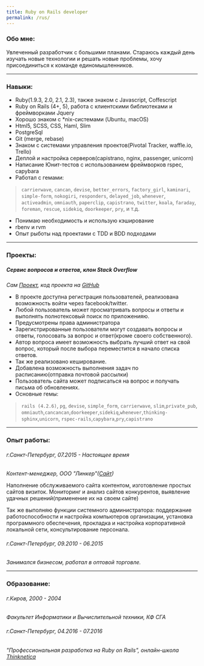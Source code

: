 ```yaml
---
title: Ruby on Rails developer
permalink: /rus/
---
```


### Обо мне:

Увлеченный разработчик с большими планами.
Стараюсь каждый день изучать новые технологии и решать новые проблемы,
хочу присоединиться к команде единомышленников.

***

### Навыки:

* Ruby(1.9.3, 2.0, 2.1, 2.3), также знаком с Javascript, Coffescript
* Ruby on Rails (4+, 5), работа с клиентскими библиотеками и фреймворками Jquery
* Хорошо знаком  с *nix-системами (Ubuntu, macOS)
* Html5, SCSS, CSS,  Haml, Slim
* PostgreSql
* Git (merge, rebase)
* Знаком с системами управления проектов(Pivotal Tracker, waffle.io, Trello)
* Деплой и настройка серверов(capistrano, nginx, passenger, unicorn)
* Написание Юнит-тестов с использованием фреймворков rspec, capybara
* Работал с гемами:

> `carrierwave`, `cancan`, `devise`, `better_errors`, `factory_girl`,
  `kaminari`, `simple-form`, `nokogiri`, `responders`, `delayed_job`,
  `whenever`, `activeadmin`, `omniauth`, `paperclip`, `capistrano`, `twitter`,
  `koala`, `faraday`, `foreman`, `rescue`, `sidekiq`, `doorkeeper`, `pry`, и т.д.

* Понимаю необходимость и использую кэширование
* rbenv и rvm
* Опыт рыботы над проектами с TDD и BDD подходами

***

### Проекты:

##### Сервис вопросов и ответов, клон Stack Overflow

_Сам [Проект](http://146.185.136.163/), код проекта на [GitHub](https://github.com/vlasikhin/QA-Service)_

- В проекте доступна регистрация пользователей, реализована возможность войти через facebook/twitter.
- Любой пользователь может просматривать вопросы и ответы и выполнять полнотексовый поиск по приложенияю.
- Предусмотрены права администратора
- Зарегистрированные пользователи могут создавать вопросы и ответы, голосовать за вопрос и ответ(кроме своего собственного).
- Автор вопроса имеет возможность выбрать лучший ответ на свой вопрос, который после выбора переместится в начало списка ответов.
- Так же реализовано кеширование.
- Добавлена возможность выполнения задач по расписанию(отправка почтовой рассылки)
- Пользователь сайта может подписаться на вопрос и получать письма об обновлениях.
- Основные гемы:

>`rails (4.2.6)`, `pg`, `devise`, `simple_form`, `carrierwave`, `slim`,`private_pub`,
  `omniauth`,`cancancan`,`doorkeeper`,`sidekiq`,`whenever`,`thinking-sphinx`,`unicorn`,
  `rspec-rails`,`capybara`,`pry`,`capistrano`


***

### Опыт работы:

###### г.Санкт-Петербург, 07.2015 - Настоящее время

_Контент-менеджер, ООО "Линкер"([Сайт](http://lincer.ru/))_

Наполнение обслуживаемого сайта контентом, изготовление простых сайтов визиток.
Мониторинг и анализ сайтов конкурентов, выявление удачных решений(применение их на своем сайте)

Так же выполняю функции системного администратора:
поддержание работоспособности и настройка компьютеров организации,
установка программного обеспечения,
прокладка и настройка корпоративной локальной сети, консультирование персонала.

###### г.Санкт-Петербург, 09.2010 - 06.2015

_Занимался бизнесом, работал в оптовой торговле._

***

### Образование:

###### г.Киров, 2000 - 2004

_Факультет Информатики и Вычислительной техники, КФ СГА_

###### г.Санкт-Петербург, 04.2016 - 07.2016
_"Профессиональная разработка на Ruby on Rails", онлайн-школа [Thinknetica](http://thinknetica.com/)_